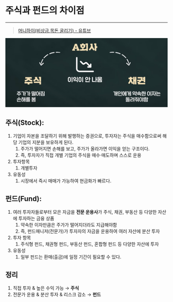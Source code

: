 # 주식과 펀드의 차이점 

---

>[머니하이(비상금,목돈 굴리기) - 유튜브](https://www.youtube.com/watch?v=5ddtIA1bX1Q)
>

<img src="./images/펀드와 주식 차이점.png" width="600">

## 주식(Stock): 

1. 기업이 자본을 조달하기 위해 발행하는 증권으로, 투자자는 주식을 매수함으로써 해당 기업의 지분을 보유하게 된다. 
   1. 주가가 떨어지면 손해를 보고, 주가가 올라가면 이익을 얻는 구조이다. 
   2. 즉, 투자자가 직접 개별 기업의 주식을 매수·매도하며 스스로 운용
2. 투자항목
   1. 개별투자
3. 유동성 
   1. 시장에서 즉시 매매가 가능하여 현금화가 빠르다. 

## 펀드(Fund): 

1. 여러 투자자들로부터 모은 자금을 **전문 운용사**가 주식, 채권, 부동산 등 다양한 자산에 투자하는 금융 상품
   1. 약속한 이자만큼은 주가가 떨어지더라도 지급해야함 
   2. 즉, 펀드매니저(전문가)가 투자자의 자금을 운용하여 여러 자산에 분산 투자
2. 투자 항목
   1. 주식형 펀드, 채권형 펀드, 부동산 펀드, 혼합형 펀드 등 다양한 자산에 투자
3. 유동성
   1. 일부 펀드는 환매(출금)에 일정 기간이 필요할 수 있다. 

## 정리

1. 직접 투자 & 높은 수익 가능 → **주식**
2. 전문가 운용 & 분산 투자 & 리스크 감소 → **펀드**